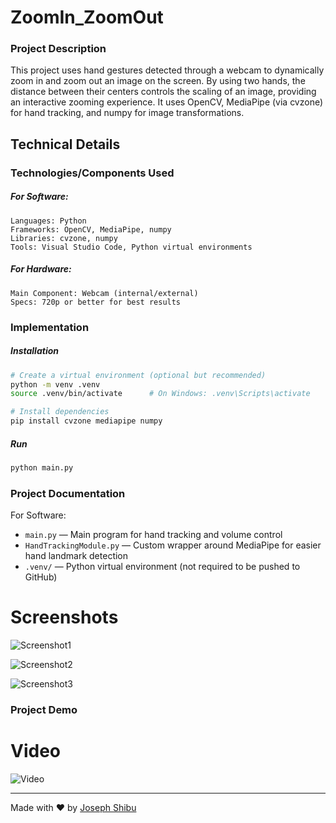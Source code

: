 # ZoomIn_ZoomOut

### Project Description
This project uses hand gestures detected through a webcam to dynamically zoom in and zoom out an image on the screen.
By using two hands, the distance between their centers controls the scaling of an image, providing an interactive zooming experience.
It uses OpenCV, MediaPipe (via cvzone) for hand tracking, and numpy for image transformations.

## Technical Details
### Technologies/Components Used
##### For Software:
    Languages: Python
    Frameworks: OpenCV, MediaPipe, numpy
    Libraries: cvzone, numpy
    Tools: Visual Studio Code, Python virtual environments

##### For Hardware:
    Main Component: Webcam (internal/external)
    Specs: 720p or better for best results


### Implementation
##### Installation
```bash
# Create a virtual environment (optional but recommended)
python -m venv .venv
source .venv/bin/activate      # On Windows: .venv\Scripts\activate

# Install dependencies
pip install cvzone mediapipe numpy
```
##### Run  
```bash
python main.py
```


### Project Documentation
For Software:
- `main.py` — Main program for hand tracking and volume control  
- `HandTrackingModule.py` — Custom wrapper around MediaPipe for easier hand landmark detection  
- `.venv/` — Python virtual environment (not required to be pushed to GitHub)  



# Screenshots
![Screenshot1]()

![Screenshot2]()

![Screenshot3]()

### Project Demo
# Video
![Video]()

---
Made with ❤️ by [Joseph Shibu](https://github.com/SharkSpidy)
